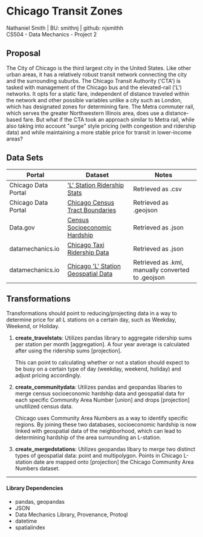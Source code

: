 
# Chicago Transit Zones
Nathaniel Smith | BU: smithnj | github: njsmithh </br>
CS504 - Data Mechanics - Project 2

## Proposal
The City of Chicago is the third largest city in the United States. Like other urban areas, it has a relatively robust transit network connecting the city and the surrounding suburbs. The Chicago Transit Authority ('CTA') is tasked with management of the Chicago bus and the elevated-rail ('L') networks. It opts for a static fare, independent of distance traveled within the network and other possible variables unlike a city such as London, which has designated zones for determining fare. The Metra commuter rail, which serves the greater Northwestern Illinois area, does use a distance-based fare. But what if the CTA took an approach similar to Metra rail, while also taking into account "surge" style pricing (with congestion and ridership data) and while maintaining a more stable price for transit in lower-income areas?

## Data Sets
| Portal              | Dataset                                                                                                                                    | Notes                                             |
|---------------------|--------------------------------------------------------------------------------------------------------------------------------------------|---------------------------------------------------|
| Chicago Data Portal | ['L' Station Ridership Stats](https://data.cityofchicago.org/Transportation/CTA-Ridership-L-Station-Entries-Monthly-Day-Type-A/t2rn-p8d7)  | Retrieved as .csv                                 |
| Chicago Data Portal | [Chicago Census Tract Boundaries](https://data.cityofchicago.org/Facilities-Geographic-Boundaries/Boundaries-Census-Tracts-2010/5jrd-6zik) | Retrieved as .geojson                             |
| Data.gov            | [Census Socioeconomic Hardship](https://catalog.data.gov/dataset/census-data-selected-socioeconomic-indicators-in-chicago-2008-2012-36e55) | Retrieved as .json                                |
| datamechanics.io    | [Chicago Taxi Ridership Data](https://google.com/)                                                                                         | Retrieved as .json                                |
| datamechanics.io    | [Chicago 'L' Station Geospatial Data](https://google.com/)                                                                                 | Retrieved as .kml, manually converted to .geojson |
## Transformations
Transformations should point to reducing/projecting data in a way to determine price for all L stations on a certain day, such as Weekday, Weekend, or Holiday.
1. **create_travelstats**: Utilizes pandas library to aggregate ridership sums per station per month [aggregation]. A four year average is calculated after using the ridership sums [projection].

    This can point to calculating whether or not a station should expect to be busy on a certain type of day (weekday, weekend, holiday) and adjust pricing accordingly.
2. **create_communitydata**: Utilizes pandas and geopandas libaries to merge census socioeconomic hardship data and geospatial data for each specific Community Area Number [union] and drops [projection] unutilized census data.

    Chicago uses Community Area Numbers as a way to identify specific regions. By joining these two databases, socioeconomic hardship is now linked with geospatial data of the neighborhood, which can lead to determining hardship of the area surrounding an L-station.
    
3. **create_mergedstations**: Utilizes geopandas libary to merge two distinct types of geospatial data: point and multipolygon. Points in Chicago L-station date are mapped onto [projection] the Chicago Community Area Numbers dataset.

---
#### Library Dependencies
* pandas, geopandas
* JSON
* Data Mechanics Library, Provenance, Protoql
* datetime
* spatialindex
